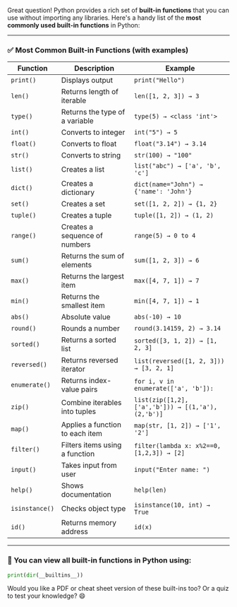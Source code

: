 Great question! Python provides a rich set of **built-in functions** that you can use without importing any libraries. Here's a handy list of the **most commonly used built-in functions** in Python:

---

### ✅ **Most Common Built-in Functions (with examples)**

| Function | Description | Example |
|----------|-------------|---------|
| `print()` | Displays output | `print("Hello")` |
| `len()` | Returns length of iterable | `len([1, 2, 3]) → 3` |
| `type()` | Returns the type of a variable | `type(5) → <class 'int'>` |
| `int()` | Converts to integer | `int("5") → 5` |
| `float()` | Converts to float | `float("3.14") → 3.14` |
| `str()` | Converts to string | `str(100) → "100"` |
| `list()` | Creates a list | `list("abc") → ['a', 'b', 'c']` |
| `dict()` | Creates a dictionary | `dict(name="John") → {'name': 'John'}` |
| `set()` | Creates a set | `set([1, 2, 2]) → {1, 2}` |
| `tuple()` | Creates a tuple | `tuple([1, 2]) → (1, 2)` |
| `range()` | Creates a sequence of numbers | `range(5) → 0 to 4` |
| `sum()` | Returns the sum of elements | `sum([1, 2, 3]) → 6` |
| `max()` | Returns the largest item | `max([4, 7, 1]) → 7` |
| `min()` | Returns the smallest item | `min([4, 7, 1]) → 1` |
| `abs()` | Absolute value | `abs(-10) → 10` |
| `round()` | Rounds a number | `round(3.14159, 2) → 3.14` |
| `sorted()` | Returns a sorted list | `sorted([3, 1, 2]) → [1, 2, 3]` |
| `reversed()` | Returns reversed iterator | `list(reversed([1, 2, 3])) → [3, 2, 1]` |
| `enumerate()` | Returns index-value pairs | `for i, v in enumerate(['a', 'b']):` |
| `zip()` | Combine iterables into tuples | `list(zip([1,2], ['a','b'])) → [(1,'a'),(2,'b')]` |
| `map()` | Applies a function to each item | `map(str, [1, 2]) → ['1', '2']` |
| `filter()` | Filters items using a function | `filter(lambda x: x%2==0, [1,2,3]) → [2]` |
| `input()` | Takes input from user | `input("Enter name: ")` |
| `help()` | Shows documentation | `help(len)` |
| `isinstance()` | Checks object type | `isinstance(10, int) → True` |
| `id()` | Returns memory address | `id(x)` |

---

### 🔁 You can view all built-in functions in Python using:

```python
print(dir(__builtins__))
```

Would you like a PDF or cheat sheet version of these built-ins too? Or a quiz to test your knowledge? 😄
